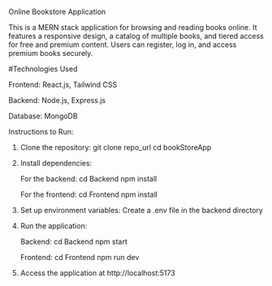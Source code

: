 Online Bookstore Application

This is a MERN stack application for browsing and reading books online.
It features a responsive design, a catalog of multiple books, and tiered access for
free and premium content. Users can register, log in, and access premium books securely.


#Technologies Used

Frontend: React.js, Tailwind CSS

Backend: Node.js, Express.js

Database: MongoDB


Instructions to Run:

1. Clone the repository:
   git clone repo_url
   cd bookStoreApp

2. Install dependencies:

   For the backend:
   cd Backend
   npm install

   For the frontend:
   cd Frontend
   npm install

3. Set up environment variables:
   Create a .env file in the backend directory 

4. Run the application:

   Backend:
   cd Backend
   npm start

   Frontend:
   cd Frontend
   npm run dev

5. Access the application at http://localhost:5173
